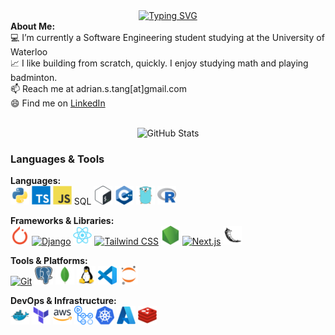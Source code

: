 <div align="center">
  <a href="https://git.io/typing-svg">
    <img src="https://readme-typing-svg.herokuapp.com?font=Fira+Code&pause=1000&color=3d75c4&width=435&lines=Hi,+I'm+Adrian+Tang." alt="Typing SVG"/>
  </a>
</div>

<div>
  <strong>About Me:</strong><br>
  💻 I’m currently a Software Engineering student studying at the University of Waterloo<br>
  📈 I like building from scratch, quickly. I enjoy studying math and playing badminton.<br>
  📫 Reach me at adrian.s.tang[at]gmail.com</a><br>
  😄 Find me on <a href="https://www.linkedin.com/in/adrian-s-tang/">LinkedIn</a><br><br>
</div>

<!-- stars and commmits with rank
<p align="center">
  <img 
    width="420"
    src="https://github-readme-stats.vercel.app/api?username=tan-ad&show_icons=true&theme=radical&hide_border=true&include_all_commits=true&hide=prs,issues,contribs,followers,rank" 
    alt="Adrian's GitHub Stats" 
  />
</p>
-->
<!-- stats without rank
<p align="center">
  <img 
    src="https://github-readme-stats.vercel.app/api?username=tan-ad&show_icons=true&theme=radical&hide_border=true&include_all_commits=true&count_private=true&hide_rank=true" 
    alt="Adrian's GitHub stats" 
  />
</p>
-->

<p align="center">
  <img 
    src="https://github-readme-stats.vercel.app/api?username=tan-ad&show_icons=true&theme=radical&hide_border=true&include_all_commits=true&hide=prs,issues,contribs,followers&hide_rank=true" 
    alt="GitHub Stats" 
  />
</p>
<!-- streak
<p align="center">
  <img 
    src="https://github-readme-streak-stats.herokuapp.com/?user=tan-ad&theme=radical&hide_border=true" 
    alt="GitHub Streak" 
  />
</p>
-->

<div>
  <h3 align="left">Languages & Tools</h3>
  <p align="left">
    <strong>Languages:</strong><br>
    <a href="https://www.python.org" target="_blank"><img src="https://raw.githubusercontent.com/devicons/devicon/master/icons/python/python-original.svg" alt="Python" width="30" height="30"/></a>
    <a href="https://www.typescriptlang.org" target="_blank"><img src="https://raw.githubusercontent.com/devicons/devicon/master/icons/typescript/typescript-original.svg" alt="TypeScript" width="30" height="30"/></a>
    <a href="https://developer.mozilla.org/en-US/docs/Web/JavaScript" target="_blank"><img src="https://raw.githubusercontent.com/devicons/devicon/master/icons/javascript/javascript-original.svg" alt="JavaScript" width="30" height="30"/></a>
    <span>SQL</span>
    <a href="https://www.gnu.org/software/bash" target="_blank"><img src="https://raw.githubusercontent.com/devicons/devicon/master/icons/bash/bash-original.svg" alt="Bash" width="30" height="30"/></a>
    <a href="https://isocpp.org" target="_blank"><img src="https://raw.githubusercontent.com/devicons/devicon/master/icons/cplusplus/cplusplus-original.svg" alt="C++" width="30" height="30"/></a>
    <a href="https://golang.org" target="_blank"><img src="https://raw.githubusercontent.com/devicons/devicon/master/icons/go/go-original.svg" alt="Go" width="30" height="30"/></a>
    <a href="https://www.r-project.org" target="_blank"><img src="https://raw.githubusercontent.com/devicons/devicon/master/icons/r/r-original.svg" alt="R" width="30" height="30"/></a>
  </p>
  <p align="left">
    <strong>Frameworks & Libraries:</strong><br>
    <a href="https://pytorch.org" target="_blank"><img src="https://raw.githubusercontent.com/devicons/devicon/master/icons/pytorch/pytorch-original.svg" alt="PyTorch" width="30" height="30"/></a>
    <a href="https://www.djangoproject.com" target="_blank"><img src="https://cdn.worldvectorlogo.com/logos/django.svg" alt="Django" width="30" height="30"/></a>
    <a href="https://reactjs.org" target="_blank"><img src="https://raw.githubusercontent.com/devicons/devicon/master/icons/react/react-original.svg" alt="React" width="30" height="30"/></a>
    <a href="https://tailwindcss.com" target="_blank"><img src="https://www.vectorlogo.zone/logos/tailwindcss/tailwindcss-icon.svg" alt="Tailwind CSS" width="30" height="30"/></a>
    <a href="https://nodejs.org" target="_blank"><img src="https://raw.githubusercontent.com/devicons/devicon/master/icons/nodejs/nodejs-original.svg" alt="Node.js" width="30" height="30"/></a>
    <a href="https://nextjs.org" target="_blank"><img src="https://cdn.worldvectorlogo.com/logos/nextjs-2.svg" alt="Next.js" width="30" height="30"/></a>
    <a href="https://flask.palletsprojects.com" target="_blank"><img src="https://raw.githubusercontent.com/devicons/devicon/master/icons/flask/flask-original.svg" alt="Flask" width="30" height="30"/></a>
  </p>
  <p align="left">
    <strong>Tools & Platforms:</strong><br>
    <a href="https://git-scm.com" target="_blank"><img src="https://www.vectorlogo.zone/logos/git-scm/git-scm-icon.svg" alt="Git" width="30" height="30"/></a>
    <a href="https://www.postgresql.org" target="_blank"><img src="https://raw.githubusercontent.com/devicons/devicon/master/icons/postgresql/postgresql-original.svg" alt="PostgreSQL" width="30" height="30"/></a>
    <a href="https://www.mongodb.com" target="_blank"><img src="https://raw.githubusercontent.com/devicons/devicon/master/icons/mongodb/mongodb-original.svg" alt="MongoDB" width="30" height="30"/></a>
    <a href="https://www.linux.org" target="_blank"><img src="https://raw.githubusercontent.com/devicons/devicon/master/icons/linux/linux-original.svg" alt="Linux" width="30" height="30"/></a>
    <a href="https://code.visualstudio.com" target="_blank"><img src="https://raw.githubusercontent.com/devicons/devicon/master/icons/vscode/vscode-original.svg" alt="VSCode" width="30" height="30"/></a>
    <a href="https://jupyter.org" target="_blank"><img src="https://raw.githubusercontent.com/devicons/devicon/master/icons/jupyter/jupyter-original.svg" alt="Jupyter" width="30" height="30"/></a>
  </p>
  <p align="left">
    <strong>DevOps & Infrastructure:</strong><br>
    <a href="https://www.docker.com" target="_blank"><img src="https://raw.githubusercontent.com/devicons/devicon/master/icons/docker/docker-original.svg" alt="Docker" width="30" height="30"/></a>
    <a href="https://www.terraform.io" target="_blank"><img src="https://raw.githubusercontent.com/devicons/devicon/master/icons/terraform/terraform-original.svg" alt="Terraform" width="30" height="30"/></a>
    <a href="https://aws.amazon.com" target="_blank"><img src="https://raw.githubusercontent.com/devicons/devicon/master/icons/amazonwebservices/amazonwebservices-original-wordmark.svg" alt="AWS" width="30" height="30"/></a>
    <a href="https://github.com/features/actions" target="_blank"><img src="https://raw.githubusercontent.com/devicons/devicon/master/icons/githubactions/githubactions-original.svg" alt="GitHub Actions" width="30" height="30"/></a>
    <a href="https://kubernetes.io" target="_blank"><img src="https://raw.githubusercontent.com/devicons/devicon/master/icons/kubernetes/kubernetes-original.svg" alt="Kubernetes" width="30" height="30"/></a>
    <a href="https://azure.microsoft.com" target="_blank"><img src="https://raw.githubusercontent.com/devicons/devicon/master/icons/azure/azure-original.svg" alt="Azure" width="30" height="30"/></a>
    <a href="https://redis.io" target="_blank"><img src="https://raw.githubusercontent.com/devicons/devicon/master/icons/redis/redis-original.svg" alt="Redis" width="30" height="30"/></a>
  </p>
</div>

